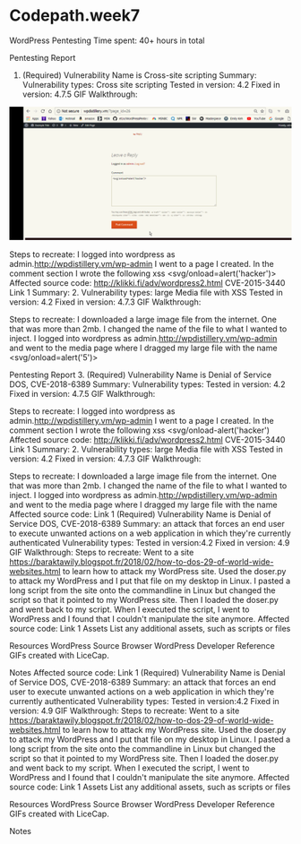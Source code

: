 # Codepath.week7
 WordPress Pentesting Time spent: 40+ hours in total

Pentesting Report
1. (Required) Vulnerability Name is Cross-site scripting
 Summary:
  Vulnerability types: Cross site scripting
  Tested in version: 4.2
  Fixed in version: 4.7.5
 GIF Walkthrough: 
 <img src="https://github.com/Daas335b/Codepath.week7/blob/master/cp.wk7.xss.gif">
 
 Steps to recreate: I logged into wordpress as admin.http://wpdistillery.vm/wp-admin I went to a page I created. In the comment section I wrote the following xss <svg/onload=alert('hacker')>
 Affected source code: http://klikki.fi/adv/wordpress2.html CVE-2015-3440
Link 1
 Summary:
2. Vulnerability types: large Media file with XSS
  Tested in version: 4.2
  Fixed in version: 4.7.3
 GIF Walkthrough: 
 
 Steps to recreate: I downloaded a large image file from the internet. One that was more than 2mb. I changed the name of the file to what I wanted to inject. I logged into wordpress as admin.http://wpdistillery.vm/wp-admin and went to the media page where I dragged my large file with the name <svg/onload=alert('5')>


Pentesting Report
3. (Required) Vulnerability Name is Denial of Service DOS, CVE-2018-6389
 Summary:
 Vulnerability types:
Tested in version: 4.2
Fixed in version: 4.7.5
 GIF Walkthrough: 
 
 
 Steps to recreate: I logged into wordpress as admin.http://wpdistillery.vm/wp-admin I went to a page I created. In the comment section I wrote the following xss <svg/onload-alert('hacker')
 Affected source code: http://klikki.fi/adv/wordpress2.html CVE-2015-3440
Link 1
 Summary:
2. Vulnerability types: large Media file with XSS
Tested in version: 4.2
Fixed in version: 4.7.3
 GIF Walkthrough: 
 
 Steps to recreate: I downloaded a large image file from the internet. One that was more than 2mb. I changed the name of the file to what I wanted to inject. I logged into wordpress as admin.http://wpdistillery.vm/wp-admin and went to the media page where I dragged my large file with the name
 Affected source code:
Link 1
(Required) Vulnerability Name is Denial of Service DOS, CVE-2018-6389
 Summary: an attack that forces an end user to execute unwanted actions on a web application in which they're currently authenticated
Vulnerability types:
Tested in version:4.2
Fixed in version: 4.9
 GIF Walkthrough: 
 Steps to recreate: Went to a site https://baraktawily.blogspot.fr/2018/02/how-to-dos-29-of-world-wide-websites.html to learn how to attack my WordPress site. Used the doser.py to attack my WordPress and I put that file on my desktop in Linux. I pasted a long script from the site onto the commandline in Linux but changed the script so that it pointed to my WordPress site. Then I loaded the doser.py and went back to my script. When I executed the script, I went to WordPress and I found that I couldn't manipulate the site anymore.
 Affected source code:
Link 1
Assets
List any additional assets, such as scripts or files

Resources
WordPress Source Browser
WordPress Developer Reference
GIFs created with LiceCap.

Notes
 Affected source code:
Link 1
(Required) Vulnerability Name is Denial of Service DOS, CVE-2018-6389
 Summary: an attack that forces an end user to execute unwanted actions on a web application in which they're currently authenticated
Vulnerability types:
Tested in version:4.2
Fixed in version: 4.9
 GIF Walkthrough: 
 Steps to recreate: Went to a site https://baraktawily.blogspot.fr/2018/02/how-to-dos-29-of-world-wide-websites.html to learn how to attack my WordPress site. Used the doser.py to attack my WordPress and I put that file on my desktop in Linux. I pasted a long script from the site onto the commandline in Linux but changed the script so that it pointed to my WordPress site. Then I loaded the doser.py and went back to my script. When I executed the script, I went to WordPress and I found that I couldn't manipulate the site anymore.
 Affected source code:
Link 1
Assets
List any additional assets, such as scripts or files

Resources
WordPress Source Browser
WordPress Developer Reference
GIFs created with LiceCap.

Notes
